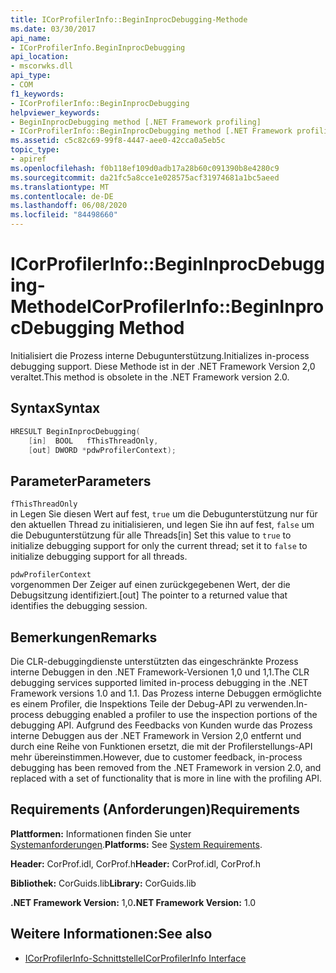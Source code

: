 ```yaml
---
title: ICorProfilerInfo::BeginInprocDebugging-Methode
ms.date: 03/30/2017
api_name:
- ICorProfilerInfo.BeginInprocDebugging
api_location:
- mscorwks.dll
api_type:
- COM
f1_keywords:
- ICorProfilerInfo::BeginInprocDebugging
helpviewer_keywords:
- BeginInprocDebugging method [.NET Framework profiling]
- ICorProfilerInfo::BeginInprocDebugging method [.NET Framework profiling]
ms.assetid: c5c82c69-99f8-4447-aee0-42cca0a5eb5c
topic_type:
- apiref
ms.openlocfilehash: f0b118ef109d0adb17a28b60c091390b8e4280c9
ms.sourcegitcommit: da21fc5a8cce1e028575acf31974681a1bc5aeed
ms.translationtype: MT
ms.contentlocale: de-DE
ms.lasthandoff: 06/08/2020
ms.locfileid: "84498660"
---
```

# <a name="icorprofilerinfobegininprocdebugging-method"></a><span data-ttu-id="05d07-102">ICorProfilerInfo::BeginInprocDebugging-Methode</span><span class="sxs-lookup"><span data-stu-id="05d07-102">ICorProfilerInfo::BeginInprocDebugging Method</span></span>
<span data-ttu-id="05d07-103">Initialisiert die Prozess interne Debugunterstützung.</span><span class="sxs-lookup"><span data-stu-id="05d07-103">Initializes in-process debugging support.</span></span> <span data-ttu-id="05d07-104">Diese Methode ist in der .NET Framework Version 2,0 veraltet.</span><span class="sxs-lookup"><span data-stu-id="05d07-104">This method is obsolete in the .NET Framework version 2.0.</span></span>  
  
## <a name="syntax"></a><span data-ttu-id="05d07-105">Syntax</span><span class="sxs-lookup"><span data-stu-id="05d07-105">Syntax</span></span>  
  
```cpp  
HRESULT BeginInprocDebugging(  
    [in]  BOOL   fThisThreadOnly,  
    [out] DWORD *pdwProfilerContext);  
```  
  
## <a name="parameters"></a><span data-ttu-id="05d07-106">Parameter</span><span class="sxs-lookup"><span data-stu-id="05d07-106">Parameters</span></span>  
 `fThisThreadOnly`  
 <span data-ttu-id="05d07-107">in Legen Sie diesen Wert auf fest, `true` um die Debugunterstützung nur für den aktuellen Thread zu initialisieren, und legen Sie ihn auf fest, `false` um die Debugunterstützung für alle Threads</span><span class="sxs-lookup"><span data-stu-id="05d07-107">[in] Set this value to `true` to initialize debugging support for only the current thread; set it to `false` to initialize debugging support for all threads.</span></span>  
  
 `pdwProfilerContext`  
 <span data-ttu-id="05d07-108">vorgenommen Der Zeiger auf einen zurückgegebenen Wert, der die Debugsitzung identifiziert.</span><span class="sxs-lookup"><span data-stu-id="05d07-108">[out] The pointer to a returned value that identifies the debugging session.</span></span>  
  
## <a name="remarks"></a><span data-ttu-id="05d07-109">Bemerkungen</span><span class="sxs-lookup"><span data-stu-id="05d07-109">Remarks</span></span>  
 <span data-ttu-id="05d07-110">Die CLR-debuggingdienste unterstützten das eingeschränkte Prozess interne Debuggen in den .NET Framework-Versionen 1,0 und 1,1.</span><span class="sxs-lookup"><span data-stu-id="05d07-110">The CLR debugging services supported limited in-process debugging in the .NET Framework versions 1.0 and 1.1.</span></span> <span data-ttu-id="05d07-111">Das Prozess interne Debuggen ermöglichte es einem Profiler, die Inspektions Teile der Debug-API zu verwenden.</span><span class="sxs-lookup"><span data-stu-id="05d07-111">In-process debugging enabled a profiler to use the inspection portions of the debugging API.</span></span> <span data-ttu-id="05d07-112">Aufgrund des Feedbacks von Kunden wurde das Prozess interne Debuggen aus der .NET Framework in Version 2,0 entfernt und durch eine Reihe von Funktionen ersetzt, die mit der Profilerstellungs-API mehr übereinstimmen.</span><span class="sxs-lookup"><span data-stu-id="05d07-112">However, due to customer feedback, in-process debugging has been removed from the .NET Framework in version 2.0, and replaced with a set of functionality that is more in line with the profiling API.</span></span>  
  
## <a name="requirements"></a><span data-ttu-id="05d07-113">Requirements (Anforderungen)</span><span class="sxs-lookup"><span data-stu-id="05d07-113">Requirements</span></span>  
 <span data-ttu-id="05d07-114">**Plattformen:** Informationen finden Sie unter [Systemanforderungen](../../get-started/system-requirements.md).</span><span class="sxs-lookup"><span data-stu-id="05d07-114">**Platforms:** See [System Requirements](../../get-started/system-requirements.md).</span></span>  
  
 <span data-ttu-id="05d07-115">**Header:** CorProf.idl, CorProf.h</span><span class="sxs-lookup"><span data-stu-id="05d07-115">**Header:** CorProf.idl, CorProf.h</span></span>  
  
 <span data-ttu-id="05d07-116">**Bibliothek:** CorGuids.lib</span><span class="sxs-lookup"><span data-stu-id="05d07-116">**Library:** CorGuids.lib</span></span>  
  
 <span data-ttu-id="05d07-117">**.NET Framework Version:** 1,0</span><span class="sxs-lookup"><span data-stu-id="05d07-117">**.NET Framework Version:** 1.0</span></span>  
  
## <a name="see-also"></a><span data-ttu-id="05d07-118">Weitere Informationen:</span><span class="sxs-lookup"><span data-stu-id="05d07-118">See also</span></span>

- [<span data-ttu-id="05d07-119">ICorProfilerInfo-Schnittstelle</span><span class="sxs-lookup"><span data-stu-id="05d07-119">ICorProfilerInfo Interface</span></span>](icorprofilerinfo-interface.md)
